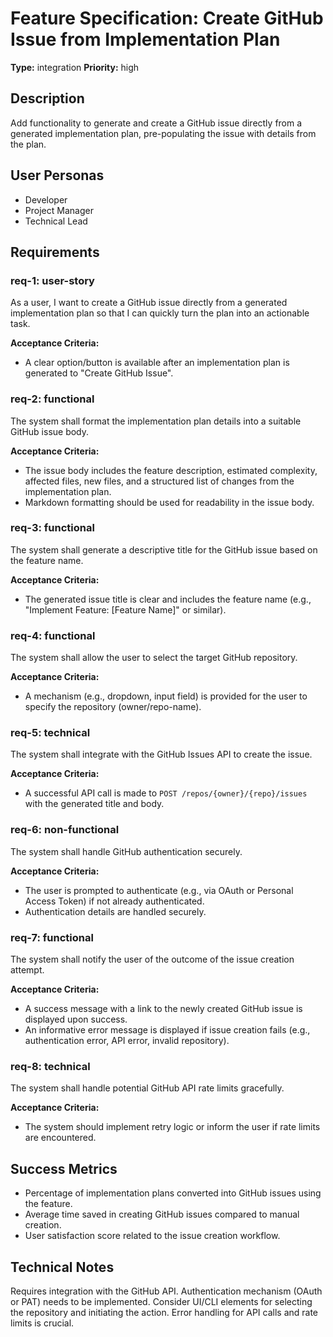 # Feature Specification: Create GitHub Issue from Implementation Plan

**Type:** integration
**Priority:** high

## Description

Add functionality to generate and create a GitHub issue directly from a generated implementation plan, pre-populating the issue with details from the plan.

## User Personas

- Developer
- Project Manager
- Technical Lead

## Requirements

### req-1: user-story

As a user, I want to create a GitHub issue directly from a generated implementation plan so that I can quickly turn the plan into an actionable task.

**Acceptance Criteria:**

- A clear option/button is available after an implementation plan is generated to "Create GitHub Issue".

### req-2: functional

The system shall format the implementation plan details into a suitable GitHub issue body.

**Acceptance Criteria:**

- The issue body includes the feature description, estimated complexity, affected files, new files, and a structured list of changes from the implementation plan.
- Markdown formatting should be used for readability in the issue body.

### req-3: functional

The system shall generate a descriptive title for the GitHub issue based on the feature name.

**Acceptance Criteria:**

- The generated issue title is clear and includes the feature name (e.g., "Implement Feature: [Feature Name]" or similar).

### req-4: functional

The system shall allow the user to select the target GitHub repository.

**Acceptance Criteria:**

- A mechanism (e.g., dropdown, input field) is provided for the user to specify the repository (owner/repo-name).

### req-5: technical

The system shall integrate with the GitHub Issues API to create the issue.

**Acceptance Criteria:**

- A successful API call is made to `POST /repos/{owner}/{repo}/issues` with the generated title and body.

### req-6: non-functional

The system shall handle GitHub authentication securely.

**Acceptance Criteria:**

- The user is prompted to authenticate (e.g., via OAuth or Personal Access Token) if not already authenticated.
- Authentication details are handled securely.

### req-7: functional

The system shall notify the user of the outcome of the issue creation attempt.

**Acceptance Criteria:**

- A success message with a link to the newly created GitHub issue is displayed upon success.
- An informative error message is displayed if issue creation fails (e.g., authentication error, API error, invalid repository).

### req-8: technical

The system shall handle potential GitHub API rate limits gracefully.

**Acceptance Criteria:**

- The system should implement retry logic or inform the user if rate limits are encountered.

## Success Metrics

- Percentage of implementation plans converted into GitHub issues using the feature.
- Average time saved in creating GitHub issues compared to manual creation.
- User satisfaction score related to the issue creation workflow.

## Technical Notes

Requires integration with the GitHub API. Authentication mechanism (OAuth or PAT) needs to be implemented. Consider UI/CLI elements for selecting the repository and initiating the action. Error handling for API calls and rate limits is crucial.

